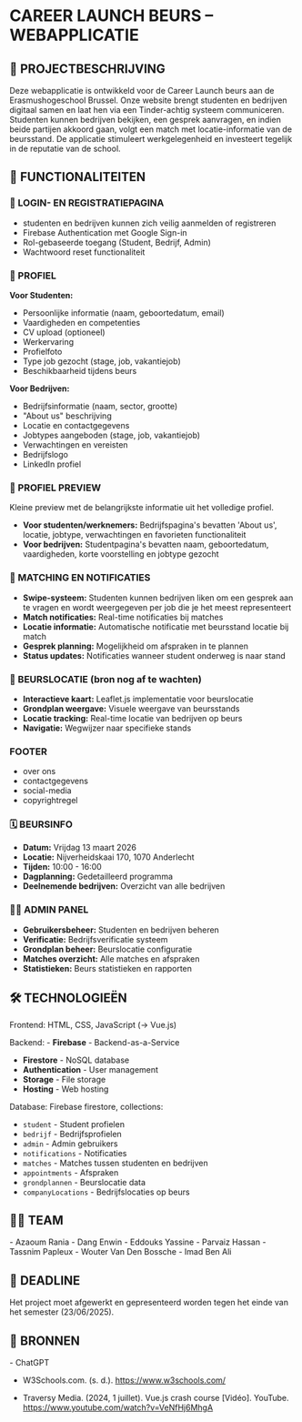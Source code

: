 <H1>CAREER LAUNCH BEURS – WEBAPPLICATIE</H1>

<H2>📌 PROJECTBESCHRIJVING</H2>

Deze webapplicatie is ontwikkeld voor de Career Launch beurs aan de Erasmushogeschool Brussel. Onze website brengt studenten en bedrijven digitaal samen en laat hen via een Tinder-achtig systeem communiceren. Studenten kunnen bedrijven bekijken, een gesprek aanvragen, en indien beide partijen akkoord gaan, volgt een match met locatie-informatie van de beursstand. De applicatie stimuleert werkgelegenheid en investeert tegelijk in de reputatie van de school.

<H2> 🎯 FUNCTIONALITEITEN </H2>

<H3> 🔐 LOGIN- EN REGISTRATIEPAGINA</H3>

- studenten en bedrijven kunnen zich veilig aanmelden of registreren
- Firebase Authentication met Google Sign-in
- Rol-gebaseerde toegang (Student, Bedrijf, Admin)
- Wachtwoord reset functionaliteit

<H3> 👤 PROFIEL </H3>

**Voor Studenten:**
- Persoonlijke informatie (naam, geboortedatum, email)
- Vaardigheden en competenties
- CV upload (optioneel)
- Werkervaring
- Profielfoto
- Type job gezocht (stage, job, vakantiejob)
- Beschikbaarheid tijdens beurs

**Voor Bedrijven:**
- Bedrijfsinformatie (naam, sector, grootte)
- "About us" beschrijving
- Locatie en contactgegevens
- Jobtypes aangeboden (stage, job, vakantiejob)
- Verwachtingen en vereisten
- Bedrijfslogo
- LinkedIn profiel

<H3> 📄 PROFIEL PREVIEW</H3>

Kleine preview met de belangrijkste informatie uit het volledige profiel.

- **Voor studenten/werknemers:** Bedrijfspagina's bevatten 'About us', locatie, jobtype, verwachtingen en favorieten functionaliteit
- **Voor bedrijven:** Studentpagina's bevatten naam, geboortedatum, vaardigheden, korte voorstelling en jobtype gezocht

<H3> 💬 MATCHING EN NOTIFICATIES</H3>

- **Swipe-systeem:** Studenten kunnen bedrijven liken om een gesprek aan te vragen en wordt weergegeven per job die je het meest representeert
- **Match notificaties:** Real-time notificaties bij matches
- **Locatie informatie:** Automatische notificatie met beursstand locatie bij match
- **Gesprek planning:** Mogelijkheid om afspraken in te plannen
- **Status updates:** Notificaties wanneer student onderweg is naar stand

<H3> 📍 BEURSLOCATIE (bron nog af te wachten)</H3>

- **Interactieve kaart:** Leaflet.js implementatie voor beurslocatie
- **Grondplan weergave:** Visuele weergave van beursstands
- **Locatie tracking:** Real-time locatie van bedrijven op beurs
- **Navigatie:** Wegwijzer naar specifieke stands

<H3> FOOTER </H3>

- over ons
- contactgegevens
- social-media
- copyrightregel

<H3> 🗓️ BEURSINFO</H3>

- **Datum:** Vrijdag 13 maart 2026
- **Locatie:** Nijverheidskaai 170, 1070 Anderlecht
- **Tijden:** 10:00 - 16:00
- **Dagplanning:** Gedetailleerd programma
- **Deelnemende bedrijven:** Overzicht van alle bedrijven

<H3> 👨‍💼 ADMIN PANEL</H3>

- **Gebruikersbeheer:** Studenten en bedrijven beheren
- **Verificatie:** Bedrijfsverificatie systeem
- **Grondplan beheer:** Beurslocatie configuratie
- **Matches overzicht:** Alle matches en afspraken
- **Statistieken:** Beurs statistieken en rapporten

<H2> 🛠️ TECHNOLOGIEËN</H2>

Frontend: HTML, CSS, JavaScript (-> Vue.js)

Backend: - **Firebase** - Backend-as-a-Service
  - **Firestore** - NoSQL database
  - **Authentication** - User management
  - **Storage** - File storage
  - **Hosting** - Web hosting

Database: Firebase firestore,
          collections:  
  - `student` - Student profielen
  - `bedrijf` - Bedrijfsprofielen
  - `admin` - Admin gebruikers
  - `notifications` - Notificaties
  - `matches` - Matches tussen studenten en bedrijven
  - `appointments` - Afspraken
  - `grondplannen` - Beurslocatie data
  - `companyLocations` - Bedrijfslocaties op beurs
 
       
<H2> 👨‍💻 TEAM</H2>
- Azaoum Rania
- Dang Enwin
- Eddouks Yassine
- Parvaiz Hassan
- Tassnim Papleux
- Wouter Van Den Bossche
- Imad Ben Ali

<H2> 📆 DEADLINE</H2>

Het project moet afgewerkt en gepresenteerd worden tegen het einde van het semester (23/06/2025).

<H2> 🔗 BRONNEN</H2>
- ChatGPT

- W3Schools.com. (s. d.). https://www.w3schools.com/

- Traversy Media. (2024, 1 juillet). Vue.js crash course [Vidéo]. YouTube. https://www.youtube.com/watch?v=VeNfHj6MhgA

